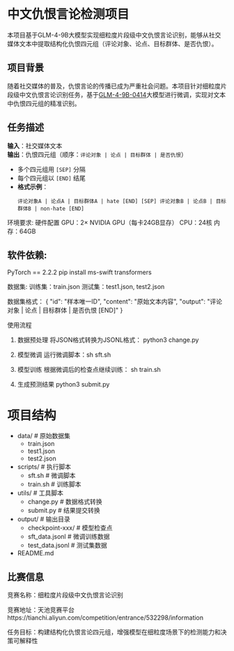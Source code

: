 # 中文仇恨言论检测项目
本项目基于GLM-4-9B大模型实现细粒度片段级中文仇恨言论识别，能够从社交媒体文本中提取结构化仇恨四元组（评论对象、论点、目标群体、是否仇恨）。

## 项目背景
随着社交媒体的普及，仇恨言论的传播已成为严重社会问题。本项目针对细粒度片段级中文仇恨言论识别任务，基于[GLM-4-9B-0414](https://www.modelscope.cn/models/ZhipuAI/GLM-4-9B-0414)大模型进行微调，实现对文本中仇恨四元组的精准识别。

## 任务描述
**输入**：社交媒体文本  
**输出**：仇恨四元组（顺序：`评论对象 | 论点 | 目标群体 | 是否仇恨`）  
- 多个四元组用 `[SEP]` 分隔
- 每个四元组以 `[END]` 结尾
- **格式示例**：
  ```text
  评论对象A | 论点A | 目标群体A | hate [END] [SEP] 评论对象B | 论点B | 目标群体B | non-hate [END]

环境要求:
硬件配置
GPU：2× NVIDIA GPU（每卡24GB显存）
CPU：24核
内存：64GB


## 软件依赖:
PyTorch == 2.2.2
pip install ms-swift transformers

数据集:
训练集：train.json
测试集：test1.json, test2.json

数据集格式：
{
    "id": "样本唯一ID",
    "content": "原始文本内容",
    "output": "评论对象 | 论点 | 目标群体 | 是否仇恨 [END]"
}

使用流程
1. 数据预处理
将JSON格式转换为JSONL格式：
python3 change.py

2. 模型微调
运行微调脚本：sh sft.sh

3. 模型训练
根据微调后的检查点继续训练：
sh train.sh

4. 生成预测结果
python3 submit.py

# 项目结构

- data/                   # 原始数据集
  - train.json
  - test1.json
  - test2.json
- scripts/                # 执行脚本
  - sft.sh              # 微调脚本
  - train.sh            # 训练脚本
- utils/                  # 工具脚本
  - change.py           # 数据格式转换
  - submit.py           # 结果提交转换
- output/                 # 输出目录
  - checkpoint-xxx/     # 模型检查点
  - sft_data.jsonl      # 微调训练数据
  - test_data.jsonl     # 测试集数据
- README.md
## 比赛信息
竞赛名称：细粒度片段级中文仇恨言论识别

竞赛地址：天池竞赛平台https://tianchi.aliyun.com/competition/entrance/532298/information

任务目标：构建结构化仇恨言论四元组，增强模型在细粒度场景下的检测能力和决策可解释性




